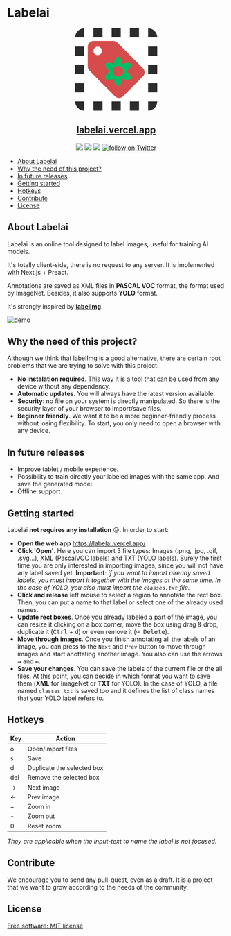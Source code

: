 # Labelai

<p align="center">
  <a href="https://labelai.vercel.app/">
    <img src="public/labelai-logo.png" alt="labelai logo">
    <h2 align="center">labelai.vercel.app</h2>
  </a>
</p>

<p align="center">
    <a href="https://github.com/aralroca/labelai/actions?query=workflow%3ATests" alt="Tests status">
        <img src="https://github.com/aralroca/labelai/workflows/Tests/badge.svg" /></a>
    <a href="https://github.com/aralroca/labelai/graphs/contributors" alt="Contributors">
        <img src="https://img.shields.io/github/contributors/aralroca/labelai" /></a>
    <a href="https://github.com/aralroca/labelai/pulse" alt="Activity">
        <img src="https://img.shields.io/github/commit-activity/m/aralroca/labelai" /></a>
    <a href="https://twitter.com/intent/follow?screen_name=shields_io">
        <img src="https://img.shields.io/twitter/follow/aralroca?style=social&logo=twitter"
            alt="follow on Twitter"></a>
</p>

- [About Labelai](#about-labelai)
- [Why the need of this project?](#why-the-need-of-this-project)
- [In future releases](#in-future-releases)
- [Getting started](#getting-started)
- [Hotkeys](#hotkeys)
- [Contribute](#contribute)
- [License](#license)

## About Labelai

Labelai is an online tool designed to label images, useful for training AI models.

It's totally client-side, there is no request to any server. It is implemented with Next.js + Preact.

Annotations are saved as XML files in **PASCAL VOC** format, the format used by ImageNet. Besides, it also supports **YOLO** format.

It's strongly inspired by [**labelImg**](https://github.com/tzutalin/labelImg).

<img src="public/demo.gif" alt="demo" />

## Why the need of this project?

Although we think that [labelImg](https://github.com/tzutalin/labelImg) is a good alternative, there are certain root problems that we are trying to solve with this project:

- **No instalation required**. This way it is a tool that can be used from any device without any dependency.
- **Automatic updates**. You will always have the latest version available.
- **Security**: no file on your system is directly manipulated. So there is the security layer of your browser to import/save files.
- **Beginner friendly**. We want it to be a more beginner-friendly process without losing flexibility. To start, you only need to open a browser with any device.

## In future releases

- Improve tablet / mobile experience.
- Possibility to train directly your labeled images with the same app. And save the generated model.
- Offline support.

## Getting started

Labelai **not requires any installation** 😜. In order to start:

- **Open the web app** https://labelai.vercel.app/
- **Click 'Open'**. Here you can import 3 file types: Images (.png, .jpg, .gif, .svg...), XML (PascalVOC labels) and TXT (YOLO labels). Surely the first time you are only interested in importing images, since you will not have any label saved yet. **Important**: _if you want to import already saved labels, you must import it together with the images at the same time. In the case of YOLO, you also must import the `classes.txt` file._
- **Click and release** left mouse to select a region to annotate the rect box. Then, you can put a name to that label or select one of the already used names.
- **Update rect boxes**. Once you already labeled a part of the image, you can resize it clicking on a box corner, move the box using drag & drop, duplicate it (<kbd>Ctrl</kbd> + <kbd>d</kbd>) or even remove it (<kbd>⌫ Delete</kbd>).
- **Move through images**. Once you finish annotating all the labels of an image, you can press to the `Next` and `Prev` button to move through images and start anottating another image. You also can use the arrows <kbd>→</kbd> and <kbd>←</kbd>.
- **Save your changes**. You can save the labels of the current file or the all files. At this point, you can decide in which format you want to save them (**XML** for ImageNet or **TXT** for YOLO). In the case of YOLO, a file named `classes.txt` is saved too and it defines the list of class names that your YOLO label refers to.

## Hotkeys

| Key | Action                     |
| --- | -------------------------- |
| o   | Open/import files          |
| s   | Save                       |
| d   | Duplicate the selected box |
| del | Remove the selected box    |
| →   | Next image                 |
| ←   | Prev image                 |
| +   | Zoom in                    |
| -   | Zoom out                   |
| 0   | Reset zoom                 |

_They are applicable when the input-text to name the label is not focused._

## Contribute

We encourage you to send any pull-quest, even as a draft. It is a project that we want to grow according to the needs of the community.

## License

[Free software: MIT license](LICENSE)
